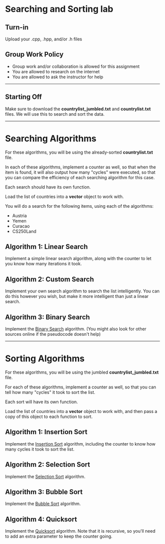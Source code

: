 # Searching and Sorting lab

## Turn-in

Upload your .cpp, .hpp, and/or .h files

## Group Work Policy

* Group work and/or collaboration is allowed for this assignment
* You are allowed to research on the internet
* You are allowed to ask the instructor for help

---

## Starting Off
 
Make sure to download the **countrylist_jumbled.txt** and **countrylist.txt** files. We will use
this to search and sort the data.

---

# Searching Algorithms

For these algorithms, you will be using the already-sorted **countrylist.txt** file.

In each of these algorithms, implement a counter as well, so that when
the item is found, it will also output how many "cycles" were executed,
so that you can compare the efficiency of each searching algorithm for this case.

Each search should have its own function.

Load the list of countries into a **vector<string>** object to work with.

You will do a search for the following items, using each of the algorithms:

* Austria
* Yemen
* Curacao
* CS250Land

## Algorithm 1: Linear Search

Implement a simple linear search algorithm, along with the counter
to let you know how many iterations it took.

## Algorithm 2: Custom Search

Implement your own search algorithm to search the list intelligently.
You can do this however you wish, but make it more intelligent than
just a linear search.

## Algorithm 3: Binary Search

Implement the [Binary Search](https://en.wikipedia.org/wiki/Binary_search_algorithm#Algorithm)
algorithm. (You might also look for other sources online if the pseudocode doesn't help)

---

# Sorting Algorithms

For these algorithms, you will be using the jumbled **countrylist_jumbled.txt** file.

For each of these algorithms, implement a counter as well,
so that you can tell how many "cycles" it took to sort the list.

Each sort will have its own function.

Load the list of countries into a **vector<string>** object to work with,
and then pass a copy of this object to each function to sort.

## Algorithm 1: Insertion Sort

Implement the [Insertion Sort](https://en.wikipedia.org/wiki/Insertion_sort#Algorithm_for_insertion_sort)
algorithm, including the counter to know how many cycles it took to sort the list.

## Algorithm 2: Selection Sort

Implement the [Selection Sort](https://en.wikipedia.org/wiki/Selection_sort#Implementation) algorithm.

## Algorithm 3: Bubble Sort

Implement the [Bubble Sort](https://en.wikipedia.org/wiki/Bubble_sort#Implementation) algorithm.

## Algorithm 4: Quicksort

Implement the [Quicksort](https://en.wikipedia.org/wiki/Quicksort#Algorithm) algorithm.
Note that it is recursive, so you'll need to add an extra parameter to keep the counter going.


